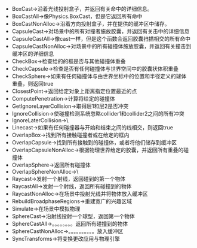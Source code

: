 - BoxCast->沿着光线投射盒子，并返回有关命中的详细信息。
- BoxCastAll->像Physics.BoxCast，但是它返回所有命中
- BoxCastNonAlloc->沿着方向投射盒子，并在提供的缓冲区中储存。
- CapsuleCast->对场景中的所有对撞者施放胶囊，并返回有关击中的详细信息
- CapsuleCastAll->像cast一样，但是这个函数会返回胶囊扫描相交的所有命中
- CapsuleCastNonAlloc->对场景中的所有碰撞体施放胶囊，并返回有关撞击到缓冲区的详细信息
- CheckBox->检查给的的框是否与其他碰撞体重叠
- CheckCapsule->检查是否有任何碰撞体与世界空间中的胶囊状体积重叠
- CheckSphere->如果有任何碰撞体与由世界坐标中的位置和半径定义的球体重叠，则返回true
- ClosestPoint->返回给定对象上距离指定位置最近的点
- ComputePenetration->计算将给定的碰撞体
- GetIgnoreLayerCollision->取得层1和层2是否冲突
- IgnoreCollision->使碰撞检测系统忽略collider1和collider2之间的所有冲突
- IgnoreLaterCollision->\
- Linecast->如果有任何碰撞器与开始和结束之间的线相交，则返回true
- OverlapBox->找到所有接触碰撞者或在给定的框内
- OverlapCapsule->找到所有接触到的碰撞体，或者将他们储存到缓冲区
- OverlapCapsuleNonAlloc->根据物理世界给定的胶囊，并返回所有重叠的碰撞体
- OverlapSphere->返回所有碰撞体
- OverlapSphereNonAlloc->\
- Raycast->发射一个射线，返回碰到的第一个物体
- RaycastAll->发射一个射线，返回所有碰撞到的物体
- RaycastNonAlloc->在场景中投射光线并将物体放入缓冲区
- RebuildBroadphaseRegions->重建宽广的兴趣区域
- Simulate->在场景中模拟物理
- SphereCast->沿射线投射一个球型，返回第一个物体
- SphereCastAll->。。。。。。。。返回所有碰撞到的物体
- SphereCastNonAlloc->。。。。。。。。。。放入缓冲区
- SyncTransforms->将变换更改应用与物理引擎
